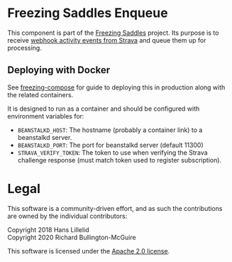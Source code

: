 # Freezing Saddles Enqueue

This component is part of the [Freezing Saddles](http://freezingsaddles.com) project.  Its purpose is to receive [webhook activity events from Strava](http://strava.github.io/api/partner/v3/events/) and queue them up for processing.

## Deploying with Docker

See [freezing-compose](https://github.com/freezingsaddles/freezing-compose) for guide to deploying this in production along
with the related containers.

It is designed to run as a container and should be configured with environment variables for:
- `BEANSTALKD_HOST`: The hostname (probably a container link) to a beanstalkd server.
- `BEANSTALKD_PORT`: The port for beanstalkd server (default 11300)
- `STRAVA_VERIFY_TOKEN`: The token to use when verifying the Strava challenge response (must match token used to register subscription).

# Legal

This software is a community-driven effort, and as such the contributions are owned by the individual contributors:

Copyright 2018 Hans Lillelid <br>
Copyright 2020 Richard Bullington-McGuire <br>

This software is licensed under the [Apache 2.0 license](LICENSE).
